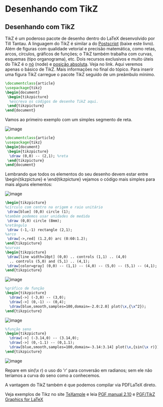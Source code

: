 Desenhando com TikZ
===================

Desenhando com TikZ
-------------------


TikZ é um poderoso pacote de desenho dentro do LaTeX desenvolvido por Till Tantau. A linguagem do TikZ é similar a do [Postscript]  (baixe este livro). Além de figuras com qualidade vetorial e precisão matemática, como retas, arcos, círculos, gráficos de funções; o TikZ também trabalha com curvas, esquemas (tipo organograma), etc.
Dois recursos exclusivos e muito úteis do TikZ é o [nó]  (node) e [posição absoluta]. Veja no link.
Aqui veremos apenas o básico de TikZ. Mais informações no final do tópico.
Para inserir uma figura TikZ carregue o pacote TikZ seguido de um preâmbulo
mínimo.

```latex
\documentclass{article}
\usepackage{tikz}
\begin{document}
 \begin{tikzpicture}
  %escreva os códigos de desenho TikZ aqui.
 \end{tikzpicture}
\end{document}
```

Vamos ao primeiro exemplo com um simples segmento de reta.

![image](https://lh5.googleusercontent.com/-_uglDNuHink/TXv1OGKZYCI/AAAAAAAAAFg/jchrqi6V4oM/s200/figreta.png)
```latex
\documentclass{article}
\usepackage{tikz}
\begin{document}
 \begin{tikzpicture}
  \draw (0,0) -- (2,1); %reta
 \end{tikzpicture}
\end{document}
```

Lembrando que todos os elementos do seu desenho devem estar entre \begin{tikzpicture} e \end{tikzpicture} vejamos o código mais simples para mais alguns elementos:

![image](https://lh4.googleusercontent.com/-uNNAXxefwEI/TXv1IghWxhI/AAAAAAAAAFc/6hOYBMhl4S4/s320/figExemplos.png)

```latex
\begin{tikzpicture}
%círculo com centro na origem e raio unitário
 \draw[blue] (0,0) circle (1);
%também podemos usar unidades de medida
 \draw (0,0) circle (8mm);
%retângulo
 \draw (-1,-1) rectangle (2,1);
%arco
 \draw[->,red] (1.2,0) arc (0:60:1.2);
\end{tikzpicture}
%curvas
\begin{tikzpicture}
 \draw[line width=10pt] (0,0) .. controls (1,1) .. (4,0)
  .. controls (5,0) and (5,1) .. (4,1);
 \draw[color=gray] (0,0) -- (1,1) -- (4,0) -- (5,0) -- (5,1) -- (4,1);
\end{tikzpicture}
```

![image](http://1.bp.blogspot.com/_nn5BgloqIug/TSJQyk-2FOI/AAAAAAAAADk/1l2JLTkQF0I/s400/fig01.jpg)

```latex
%gráfico de função
\begin{tikzpicture}
  \draw[->] (-3,0) -- (3,0);
  \draw[->] (0,-1) -- (0,4);
  \draw[blue,smooth,samples=100,domain=-2.0:2.0] plot(\x,{\x^2});
\end{tikzpicture}
```

![image](http://3.bp.blogspot.com/_nn5BgloqIug/TSJQ-5n70pI/AAAAAAAAADs/l7YI6yhVkeM/s400/fig02.jpg)

```latex
%função seno
\begin{tikzpicture}
  \draw[->] (-3.14,0) -- (3.14,0);
  \draw[->] (0,-1.1) -- (0,1.1);
  \draw[blue,smooth,samples=100,domain=-3.14:3.14] plot(\x,{sin(\x r)});
\end{tikzpicture}
```

![image](http://3.bp.blogspot.com/_nn5BgloqIug/TSJRIRwZ3XI/AAAAAAAAAD0/BcLnk9wzvYI/s400/fig03.jpg)

Repare em sin(\x r) o uso do 'r' para conversão em radianos; sem ele não teríamos a curva do seno como a conhecemos.

A vantagem do TikZ também é que podemos compilar via PDFLaTeX direto.

Veja exemplos de Tikz no site [TeXample] e leia [PGF manual 2.10] e [PGF/TikZ Graphics for LaTeX]



[Postscript]:http://www.orbispictus.com.br/downloads.php?cat_id=7

[nó]:http://latexbr.blogspot.com/2011/01/usando-node-do-tikz.html

[posição absoluta]:http://latexbr.blogspot.com/2011/01/trabalhando-com-posicao-absoluta-no.html

[TeXample]:http://www.texample.net/tikz/examples/

[PGF manual 2.10]:http://linorg.usp.br/CTAN/graphics/pgf/base/doc/generic/pgf/pgfmanual.pdf

[PGF/TikZ Graphics for LaTeX]:http://www.mathematik.uni-leipzig.de/~hellmund/LaTeX/pgf-tut.pdf